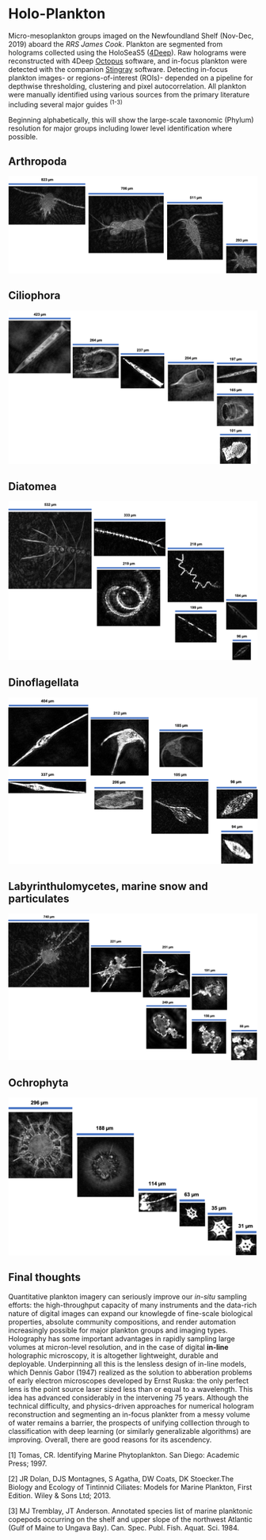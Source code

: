 # Holo-Plankton
Micro-mesoplankton groups imaged on the Newfoundland Shelf (Nov-Dec, 2019) aboard the *RRS James Cook*. Plankton are segmented from holograms collected using the HoloSeaS5 ([4Deep](http://4-deep.com/)). Raw holograms were reconstructed with 4Deep [Octopus](http://4-deep.com/products/octopus-software/) software, and in-focus plankton were detected with the companion [Stingray](http://4-deep.com/products/stingray-software/) software. Detecting in-focus plankton images- or regions-of-interest (ROIs)- depended on a pipeline for depthwise thresholding, clustering and pixel autocorrelation. All plankton were manually identified using various sources from the primary literature including several major guides <sup>(1-3) 
  
Beginning alphabetically, this will show the large-scale taxonomic (Phylum) resolution for major groups including lower level identification where possible. 

## Arthropoda

![Arthropoda](/Images/Arthropoda.png)


## Ciliophora

![Ciliophora](/Images/Ciliophora.png)

## Diatomea

![Diatomea](/Images/Diatomea.png)


## Dinoflagellata

![Dinoflagellata](/Images/Dinoflagellata.png)


## Labyrinthulomycetes, marine snow and particulates

![Labyrinthulomycetes](/Images/LabySnow.png)


## Ochrophyta

![Ochrophyta](/Images/Ochrophyta.png)


## Final thoughts

Quantitative plankton imagery can seriously improve our *in-situ* sampling efforts: the high-throughput capacity of many instruments and the data-rich nature of digital images can expand our knowlegde of fine-scale biological properties, absolute community compositions, and render automation increasingly possible for major plankton groups and imaging types. Holography has some important advantages in rapidly sampling large volumes at micron-level resolution, and in the case of digital **in-line** holographic microscopy, it is altogether lightweight, durable and deployable. Underpinning all this is the lensless design of in-line models, which Dennis Gabor (1947) realized as the solution to abberation problems of early electron microscopes developed by Ernst Ruska: the only perfect lens is the point source laser sized less than or equal to a wavelength. This idea has advanced considerably in the intervening 75 years. Although the technical difficulty, and physics-driven approaches for numerical hologram reconstruction and segmenting an in-focus plankter from a messy volume of water remains a barrier, the prospects of unifying colllection through to classification with deep learning (or similarly generalizable algorithms) are improving. Overall, there are good reasons for its ascendency. 

[1]  Tomas, CR. Identifying Marine Phytoplankton. San Diego: Academic Press; 1997.

[2] JR Dolan, DJS Montagnes, S Agatha, DW Coats, DK Stoecker.The Biology and Ecology of Tintinnid Ciliates: Models for Marine Plankton, First Edition. Wiley & Sons Ltd; 2013.

[3] MJ Tremblay, JT Anderson. Annotated species list of marine planktonic copepods occurring on the shelf and upper slope of the northwest Atlantic (Gulf of Maine to Ungava Bay). Can. Spec. Publ. Fish. Aquat. Sci. 1984.
